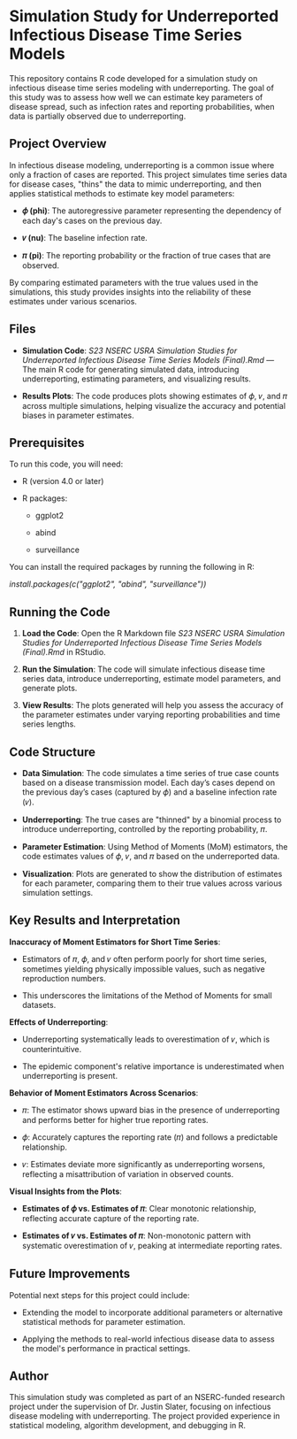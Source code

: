 # Simulation Study for Underreported Infectious Disease Time Series Models

This repository contains R code developed for a simulation study on infectious disease time series modeling with underreporting. The goal of this study was to assess how well we can estimate key parameters of disease spread, such as infection rates and reporting probabilities, when data is partially observed due to underreporting.


## Project Overview

In infectious disease modeling, underreporting is a common issue where only a fraction of cases are reported. This project simulates time series data for disease cases, "thins" the data to mimic underreporting, and then applies statistical methods to estimate key model parameters:

- **𝜙 (phi)**: The autoregressive parameter representing the dependency of each day's cases on the previous day.

- **𝜈 (nu)**: The baseline infection rate.

- **𝜋 (pi)**: The reporting probability or the fraction of true cases that are observed.

By comparing estimated parameters with the true values used in the simulations, this study provides insights into the reliability of these estimates under various scenarios.


## Files

- **Simulation Code**: *S23 NSERC USRA Simulation Studies for Underreported Infectious Disease Time Series Models (Final).Rmd* — The main R code for generating simulated data, introducing underreporting, estimating parameters, and visualizing results.

- **Results Plots**: The code produces plots showing estimates of 𝜙, 𝜈, and 𝜋 across multiple simulations, helping visualize the accuracy and potential biases in parameter estimates.


## Prerequisites

To run this code, you will need:

- R (version 4.0 or later)

- R packages:

  - ggplot2
  
  - abind
  
  - surveillance

You can install the required packages by running the following in R:

*install.packages(c("ggplot2", "abind", "surveillance"))*


## Running the Code

1. **Load the Code**: Open the R Markdown file *S23 NSERC USRA Simulation Studies for Underreported Infectious Disease Time Series Models (Final).Rmd* in RStudio.

2. **Run the Simulation**: The code will simulate infectious disease time series data, introduce underreporting, estimate model parameters, and generate plots.

3. **View Results**: The plots generated will help you assess the accuracy of the parameter estimates under varying reporting probabilities and time series lengths.


## Code Structure

- **Data Simulation**: The code simulates a time series of true case counts based on a disease transmission model. Each day’s cases depend on the previous day’s cases (captured by 𝜙) and a baseline infection rate (𝜈).

- **Underreporting**: The true cases are "thinned" by a binomial process to introduce underreporting, controlled by the reporting probability, 𝜋.

- **Parameter Estimation**: Using Method of Moments (MoM) estimators, the code estimates values of 𝜙, 𝜈, and 𝜋 based on the underreported data.

- **Visualization**: Plots are generated to show the distribution of estimates for each parameter, comparing them to their true values across various simulation settings.


## Key Results and Interpretation

**Inaccuracy of Moment Estimators for Short Time Series**:

- Estimators of 𝜋, 𝜙, and 𝜈 often perform poorly for short time series, sometimes yielding physically impossible values, such as negative reproduction numbers.

- This underscores the limitations of the Method of Moments for small datasets.


**Effects of Underreporting**:

- Underreporting systematically leads to overestimation of 𝜈, which is counterintuitive.

- The epidemic component's relative importance is underestimated when underreporting is present.


**Behavior of Moment Estimators Across Scenarios**:

- 𝜋: The estimator shows upward bias in the presence of underreporting and performs better for higher true reporting rates.

- 𝜙: Accurately captures the reporting rate (𝜋) and follows a predictable relationship.

- 𝜈: Estimates deviate more significantly as underreporting worsens, reflecting a misattribution of variation in observed counts.


**Visual Insights from the Plots**:

- **Estimates of 𝜙 vs. Estimates of 𝜋**: Clear monotonic relationship, reflecting accurate capture of the reporting rate.

- **Estimates of 𝜈 vs. Estimates of 𝜋**: Non-monotonic pattern with systematic overestimation of 𝜈, peaking at intermediate reporting rates.


## Future Improvements

Potential next steps for this project could include:

- Extending the model to incorporate additional parameters or alternative statistical methods for parameter estimation.

- Applying the methods to real-world infectious disease data to assess the model's performance in practical settings.


## Author

This simulation study was completed as part of an NSERC-funded research project under the supervision of Dr. Justin Slater, focusing on infectious disease modeling with underreporting. The project provided experience in statistical modeling, algorithm development, and debugging in R.

